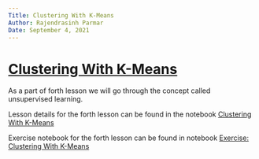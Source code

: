 ```yaml
---
Title: Clustering With K-Means
Author: Rajendrasinh Parmar
Date: September 4, 2021
---
```


# [Clustering With K-Means](./clustering-with-k-means.ipynb)

As a part of forth lesson we will go through the concept called unsupervised learning.

Lesson details for the forth lesson can be found in the notebook [Clustering With K-Means](./clustering-with-k-means.ipynb)

Exercise notebook for the forth lesson can be found in notebook [Exercise: Clustering With K-Means](./exercise-clustering-with-k-means.ipynb)